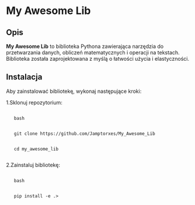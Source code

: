 # My Awesome Lib

## Opis
**My Awesome Lib** to biblioteka Pythona zawierająca narzędzia do przetwarzania danych, obliczeń matematycznych i operacji na tekstach. Biblioteka została zaprojektowana z myślą o łatwości użycia i elastyczności.

## Instalacja
Aby zainstalować bibliotekę, wykonaj następujące kroki:

1.Sklonuj repozytorium:

   <code>
   bash
   <br>
   git clone https://github.com/Jamptorxes/My_Awesome_Lib
   <br>
   cd my_awesome_lib
   </code>

2.Zainstaluj bibliotekę:

   <code>
   bash
   <br>
   pip install -e .>
   </code>
